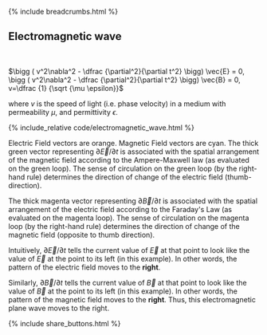 {% include breadcrumbs.html %}

## Electromagnetic wave
<div class="header_line"><br/></div>

$\bigg ( v^2\nabla^2 - \dfrac {\partial^2}{\partial t^2} \bigg) \vec{E} = 0, \bigg ( v^2\nabla^2 - \dfrac {\partial^2}{\partial t^2} \bigg) \vec{B} = 0, v=\dfrac {1} {\sqrt {\mu \epsilon}}$ 

where $v$ is the speed of light (i.e. phase velocity) in a medium with permeability $\mu$, and permittivity $\epsilon$.

{% include_relative code/electromagnetic_wave.html %}

<p style="clear: both;"></p>

Electric Field vectors are orange. Magnetic Field vectors are cyan.
The thick green vector representing $\partial \vec{E}/\partial t$ 
is associated with the spatial arrangement of the magnetic field according to
the Ampere-Maxwell law (as evaluated on the green loop).
The sense of circulation on the green loop (by the right-hand rule) determines
the direction of change of the electric field (thumb-direction).

The thick magenta vector representing $\partial \vec{B}/\partial t$
is associated with the spatial arrangement of the electric field according to
the Faraday&apos;s Law (as evaluated on the magenta loop).
The sense of circulation on the magenta loop (by the right-hand rule) determines
the direction of change of the magnetic field (opposite to thumb direction).

Intuitively, $\partial \vec{E}/\partial t$  tells the current value of 
$\vec{E}$ at that point to look like the value of $\vec{E}$ at the point to its left (in this example).
In other words, the pattern of the electric field moves to the **right**.
  
Similarly, $\partial \vec{B}/\partial t$  tells the current value of 
$\vec{B}$ at that point to look like
the value of $\vec{B}$ at the point to its left (in this example).
In other words, the pattern of the magnetic field moves to the **right**.
Thus, this electromagnetic plane wave moves to the right.

<p style="clear: both;"></p>

{% include share_buttons.html %}

